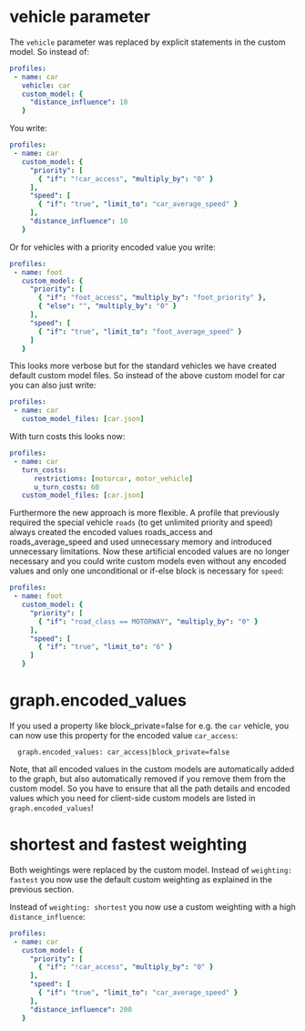 # vehicle parameter

The `vehicle` parameter was replaced by explicit statements in the custom model. So instead of:

```yml
profiles:
 - name: car
   vehicle: car
   custom_model: {
     "distance_influence": 10
   }
```

You write:

```yml
profiles:
 - name: car
   custom_model: {
     "priority": [
       { "if": "!car_access", "multiply_by": "0" }
     ],
     "speed": [
       { "if": "true", "limit_to": "car_average_speed" }
     ],
     "distance_influence": 10
   }
```

Or for vehicles with a priority encoded value you write:

```yml
profiles:
 - name: foot
   custom_model: {
     "priority": [
       { "if": "foot_access", "multiply_by": "foot_priority" },
       { "else": "", "multiply_by": "0" }
     ],
     "speed": [
       { "if": "true", "limit_to": "foot_average_speed" }
     ]
   }
```

This looks more verbose but for the standard vehicles we have created default custom model files. So instead of the above custom model for car you can also just write:

```yml
profiles:
 - name: car
   custom_model_files: [car.json]
```

With turn costs this looks now:

```yml
profiles:
 - name: car
   turn_costs:
      restrictions: [motorcar, motor_vehicle]
      u_turn_costs: 60
   custom_model_files: [car.json]
```


Furthermore the new approach is more flexible. A profile that previously required the special vehicle `roads` (to get unlimited priority and speed) always created the encoded values roads_access and roads_average_speed and used unnecessary memory and introduced unnecessary limitations.
Now these artificial encoded values are no longer necessary and you could write custom models even without any encoded values and only one unconditional or if-else block is necessary for `speed`:

```yml
profiles:
 - name: foot
   custom_model: {
     "priority": [
       { "if": "road_class == MOTORWAY", "multiply_by": "0" }
     ],
     "speed": [
       { "if": "true", "limit_to": "6" }
     ]
   }
```

# graph.encoded_values

If you used a property like block_private=false for e.g. the `car` vehicle, you can now use this property for the encoded value `car_access`: 

```
  graph.encoded_values: car_access|block_private=false
```

Note, that all encoded values in the custom models are automatically added
to the graph, but also automatically removed if you remove them from 
the custom model. So you have to ensure that all the path details and 
encoded values which you need for client-side custom models are listed in 
`graph.encoded_values`!

# shortest and fastest weighting

Both weightings were replaced by the custom model. Instead of `weighting: fastest` you now use the default custom weighting as
explained in the previous section.

Instead of `weighting: shortest` you now use a custom weighting with a high `distance_influence`:

```yml
profiles:
 - name: car
   custom_model: {
     "priority": [
       { "if": "!car_access", "multiply_by": "0" }
     ],
     "speed": [
       { "if": "true", "limit_to": "car_average_speed" }
     ],
     "distance_influence": 200
   }
```
